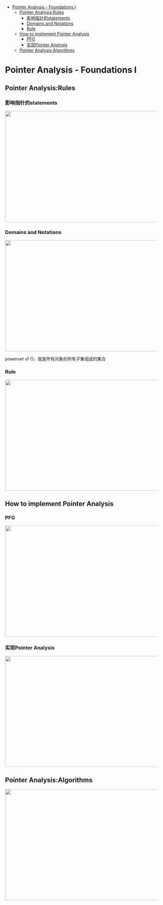 - [Pointer Analysis - Foundations I](#head1)
	- [Pointer Analysis:Rules](#head2)
		- [ 影响指针的statements](#head3)
		- [Domains and Notations](#head4)
		- [ Rule](#head5)
	- [How to implement Pointer Analysis](#head6)
		- [ PFG](#head7)
		- [实现Pointer Analysis](#head8)
	- [Pointer Analysis:Algorithms](#head9)
# <span id="head1">Pointer Analysis - Foundations I</span>

## <span id="head2">Pointer Analysis:Rules</span>

### <span id="head3"> 影响指针的statements</span>
<img src="./picture/9-1.png"  width="615px" height="365px">

### <span id="head4">Domains and Notations</span>
<img src="./picture/9-2.png"  width="615px" height="365px">

powerset of O，就是所有对象的所有子集组成的集合

### <span id="head5"> Rule</span>
<img src="./picture/9-3.png"  width="615px" height="365px">



## <span id="head6">How to implement Pointer Analysis</span>

### <span id="head7"> PFG</span>
<img src="./picture/9-5.png"  width="615px" height="365px">

### <span id="head8">实现Pointer Analysis</span>
<img src="./picture/9-6.png"  width="615px" height="365px">

## <span id="head9">Pointer Analysis:Algorithms</span>
<img src="./picture/9-7.png"  width="615px" height="365px">


